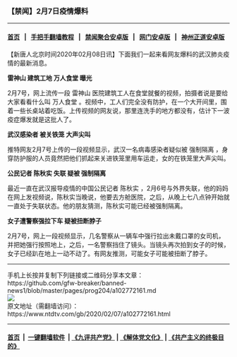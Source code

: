 ### 【禁闻】2月7日疫情爆料
------------------------

#### [首页](https://github.com/gfw-breaker/banned-news1/blob/master/README.md) &nbsp;&nbsp;|&nbsp;&nbsp; [手把手翻墙教程](https://github.com/gfw-breaker/guides/wiki) &nbsp;&nbsp;|&nbsp;&nbsp; [禁闻聚合安卓版](https://github.com/gfw-breaker/bn-android) &nbsp;&nbsp;|&nbsp;&nbsp; [网门安卓版](https://github.com/oGate2/oGate) &nbsp;&nbsp;|&nbsp;&nbsp; [神州正道安卓版](https://github.com/SzzdOgate/update) 



<div><div class="post_content" itemprop="articleBody">
 <p>
  【新唐人北京时间2020年02月08日讯】下面我们一起来看网友爆料的武汉肺炎疫情的最新消息。
 </p>
 <p>
  <strong>
   <ok href="https://www.ntdtv.com/gb/雷神山.htm">
    雷神山
   </ok>
   建筑工地
   <ok href="https://www.ntdtv.com/gb/万人食堂.htm">
    万人食堂
   </ok>
   曝光
  </strong>
 </p>
 <p>
  2月7号，网上流传一段
  <ok href="https://www.ntdtv.com/gb/雷神山.htm">
   雷神山
  </ok>
  医院建筑工人在食堂就餐的视频，拍摄者说是要给大家看看什么叫
  <ok href="https://www.ntdtv.com/gb/万人食堂.htm">
   万人食堂
  </ok>
  。视频中，工人们完全没有防护，在一个大开间里，围着一些长桌站着吃饭。上传视频的网友说，那里连洗手的地方都没有，估计下一波疫症爆发就是这批人了。
 </p>
 <p>
  <strong>
   <ok href="https://www.ntdtv.com/gb/武汉感染者.htm">
    武汉感染者
   </ok>
   被关铁笼 大声尖叫
  </strong>
 </p>
 <p>
  推特网友2月7号上传的一段视频显示，武汉一名病毒感染者疑似被
  <ok href="https://www.ntdtv.com/gb/强制隔离.htm">
   强制隔离
  </ok>
  ，身穿防护服的人员竟然把他们抓起来关进铁笼里用车运走，女的在铁笼里大声尖叫。
 </p>
 <p>
  <strong>
   公民记者
   <ok href="https://www.ntdtv.com/gb/陈秋实.htm">
    陈秋实
   </ok>
   失联 疑被
   <ok href="https://www.ntdtv.com/gb/强制隔离.htm">
    强制隔离
   </ok>
  </strong>
 </p>
 <p>
  最近一直在武汉报导疫情的中国公民记者
  <ok href="https://www.ntdtv.com/gb/陈秋实.htm">
   陈秋实
  </ok>
  ，2月6号与外界失联，他的妈妈在网上发视频说，陈秋实当晚说，他要去方舱医院，之后，从晚上七八点钟开始就一直处于失联状态。他的朋友猜测，陈秋实可能已经被强制隔离。
 </p>
 <p>
  <strong>
   女子遭警察强拉下车 疑被扭断脖子
  </strong>
 </p>
 <p>
  2月7号，网上一段视频显示，几名警察从一辆车中强行拉出未戴口罩的女司机，并把她强行按照地上，之后，一名警察挡住了镜头。当镜头再次拍到女子的时候，女子已经趴在地上一动不动了。有网友推测，可能女子可能被扭断了脖子。
 </p>
 <div class="single_ad">
 </div>
</div>
</div>
<hr/>
手机上长按并复制下列链接或二维码分享本文章：<br/>
https://github.com/gfw-breaker/banned-news1/blob/master/pages/prog204/a102772161.md <br/>
<a href='https://github.com/gfw-breaker/banned-news1/blob/master/pages/prog204/a102772161.md'><img src='https://github.com/gfw-breaker/banned-news1/blob/master/pages/prog204/a102772161.md.png'/></a> <br/>
原文地址（需翻墙访问）：https://www.ntdtv.com/gb/2020/02/07/a102772161.html


------------------------
#### [首页](https://github.com/gfw-breaker/banned-news1/blob/master/README.md) &nbsp;|&nbsp; [一键翻墙软件](https://github.com/gfw-breaker/nogfw/blob/master/README.md) &nbsp;| [《九评共产党》](https://github.com/gfw-breaker/9ping.md/blob/master/README.md#九评之一评共产党是什么) | [《解体党文化》](https://github.com/gfw-breaker/jtdwh.md/blob/master/README.md) | [《共产主义的终极目的》](https://github.com/gfw-breaker/gczydzjmd.md/blob/master/README.md)


<img src='http://gfw-breaker.win/banned-news/pages/prog204/a102772161.md' width='0px' height='0px'/>